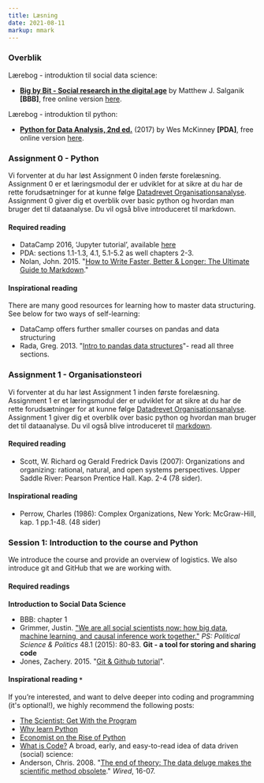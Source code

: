 ```yaml
---
title: Læsning
date: 2021-08-11
markup: mmark
---
```


### Overblik
Lærebog - introduktion til social data science:  
- **[Big by Bit - Social research in the digital age](https://www.bitbybitbook.com/)** by Matthew J. Salganik **[BBB]**, free online version [here](https://www.bitbybitbook.com/en/1st-ed/preface/).

Lærebog - introduktion til python:  
- **[Python for Data Analysis, 2nd ed.](http://wesmckinney.com/pages/book.html)** (2017) by Wes McKinney **[PDA]**, free online version [here](https://bedford-computing.co.uk/learning/wp-content/uploads/2015/10/Python-for-Data-Analysis.pdf).

### Assignment 0 - Python
Vi forventer at du har løst Assignment 0 inden første forelæsning. Assignment 0 er et læringsmodul der er udviklet for at sikre at du har de rette forudsætninger for at kunne følge [Datadrevet Organisationsanalyse](https://nicklasjohansen.github.io/DO2021/). Assignment 0 giver dig et overblik over basic python og hvordan man bruger det til dataanalyse. Du vil også blive introduceret til markdown.

#### Required reading
- DataCamp 2016, ‘Jupyter tutorial’, available [here](https://www.datacamp.com/community/tutorials/tutorial-jupyter-notebook)
- PDA: sections 1.1-1.3, 4.1, 5.1-5.2 as well chapters 2-3.
- Nolan, John. 2015. "[How to Write Faster, Better & Longer: The Ultimate Guide to Markdown](https://blog.ghost.org/markdown/)."

#### Inspirational reading
There are many good resources for learning how to master data structuring. See below for two ways of self-learning:
- DataCamp offers further smaller courses on pandas and data structuring
- Rada, Greg. 2013. "[Intro to pandas data structures](http://www.gregreda.com/2013/10/26/intro-to-pandas-data-structures/)"- read all three sections.

### Assignment 1 - Organisationsteori
Vi forventer at du har løst Assignment 1 inden første forelæsning. Assignment 1 er et læringsmodul der er udviklet for at sikre at du har de rette forudsætninger for at kunne følge [Datadrevet Organisationsanalyse](https://nicklasjohansen.github.io/DO2021/). Assignment 1 giver dig et overblik over basic python og hvordan man bruger det til dataanalyse. Du vil også blive introduceret til [markdown](https://www.markdownguide.org/getting-started/).

#### Required reading
- Scott, W. Richard og Gerald Fredrick Davis (2007): Organizations and organizing: rational, natural, and open systems perspectives. Upper Saddle River: Pearson Prentice Hall. Kap.  2-4 (78 sider).

#### Inspirational reading
- Perrow, Charles (1986): Complex Organizations, New York: McGraw-Hill, kap. 1 pp.1-48. (48 sider)


### Session 1: Introduction to the course and Python
We introduce the course and provide an overview of logistics. We also introduce git and GitHub that we are working with.

#### Required readings
**Introduction to Social Data Science**
- BBB: chapter 1
- Grimmer, Justin. ["We are all social scientists now: how big data, machine learning, and causal inference work together."](https://web.stanford.edu/~jgrimmer/bd_2.pdf) *PS: Political Science & Politics* 48.1 (2015): 80-83.
**Git - a tool for storing and sharing code**
- Jones, Zachery. 2015. "[Git & Github tutorial](http://zmjones.com/git-github-tutorial/)".

#### Inspirational reading `*`
If you’re interested, and want to delve deeper into coding and programming (it's optional!), we highly recommend the following posts:
- [The Scientist: Get With the Program](http://www.the-scientist.com/?articles.view/articleNo/43632/title/Get-With-the-Program/)
- [Why learn Python](https://www.continuum.io/why-python)
- [Economist on the Rise of Python](https://www.economist.com/science-and-technology/2018/07/21/python-has-brought-computer-programming-to-a-vast-new-audience)
- [What is Code?](http://www.bloomberg.com/graphics/2015-paul-ford-what-is-code/?cmpid=twtr1)
A broad, early, and easy-to-read idea of data driven (social) science:
- Anderson, Chris. 2008. "[The end of theory: The data deluge makes the scientific method obsolete](https://www.wired.com/2008/06/pb-theory/)." *Wired*, 16-07.
